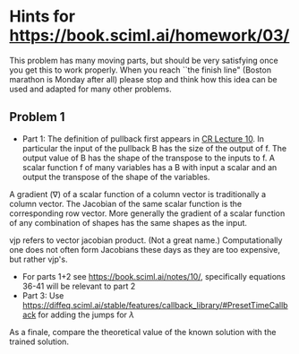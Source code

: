 # Hints for https://book.sciml.ai/homework/03/

This problem has many moving parts, but should be very satisfying once you get this to work properly.  When you reach ``the finish line" (Boston marathon is Monday after all) please
stop and think how this idea can be used and adapted for many other problems.


## Problem 1

* Part 1: The definition of pullback first appears in [CR Lecture 10][10].  In particular the input of the pullback B has the size of the output of f.  The output value of B has the shape of the transpose to the inputs to f.  A scalar function f of many variables has a B with input a scalar and an output the transpose of the shape of the variables.

A gradient (∇) of a scalar function of a column vector is traditionally a column vector.
The Jacobian of the same scalar function is the corresponding row vector.  More generally
the gradient of a scalar function of any combination of shapes has the same shapes as the input.

vjp refers to vector jacobian product. (Not a great name.)  Computationally one does not often form Jacobians these days as they are too expensive, but rather vjp's.

* For parts 1+2 see https://book.sciml.ai/notes/10/, specifically equations 36-41 will be relevant to part 2
* Part 3: Use https://diffeq.sciml.ai/stable/features/callback_library/#PresetTimeCallback for adding the jumps for $\lambda$

As a finale, compare the theoretical value of the known solution with the trained solution.

[10]:https://book.sciml.ai/notes/10/